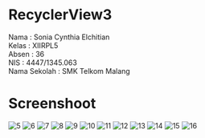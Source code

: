 # RecyclerView3

Nama  : Sonia Cynthia Elchitian  <br>
Kelas : XIIRPL5 <br>
Absen : 36 <br>
NIS   : 4447/1345.063 <br> 
Nama Sekolah : SMK Telkom Malang <br>

# Screenshoot
![5](https://github.com/Soniacyn/RecyclerView3/blob/master/5.jpg)
![6](https://github.com/Soniacyn/RecyclerView3/blob/master/6.jpg)
![7](https://github.com/Soniacyn/RecyclerView3/blob/master/7.jpg)
![8](https://github.com/Soniacyn/RecyclerView3/blob/master/8.jpg)
![9](https://github.com/Soniacyn/RecyclerView3/blob/master/9.jpg)
![10](https://github.com/Soniacyn/RecyclerView3/blob/master/10.jpg)
![11](https://github.com/Soniacyn/RecyclerView3/blob/master/11.jpg)
![12](https://github.com/Soniacyn/RecyclerView3/blob/master/12.jpg)
![13](https://github.com/Soniacyn/RecyclerView3/blob/master/13.jpg)
![14](https://github.com/Soniacyn/RecyclerView3/blob/master/14.jpg)
![15](https://github.com/Soniacyn/RecyclerView3/blob/master/15.jpg)
![16](https://github.com/Soniacyn/RecyclerView3/blob/master/16.jpg)
